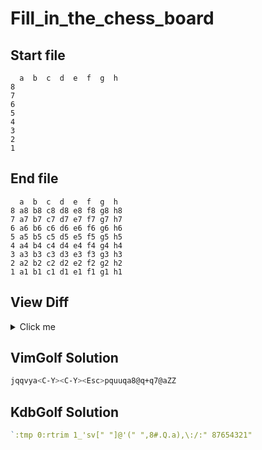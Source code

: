 # Fill_in_the_chess_board
## Start file
```
  a  b  c  d  e  f  g  h
8
7
6
5
4
3
2
1
```
## End file
```
  a  b  c  d  e  f  g  h
8 a8 b8 c8 d8 e8 f8 g8 h8
7 a7 b7 c7 d7 e7 f7 g7 h7
6 a6 b6 c6 d6 e6 f6 g6 h6
5 a5 b5 c5 d5 e5 f5 g5 h5
4 a4 b4 c4 d4 e4 f4 g4 h4
3 a3 b3 c3 d3 e3 f3 g3 h3
2 a2 b2 c2 d2 e2 f2 g2 h2
1 a1 b1 c1 d1 e1 f1 g1 h1
```
## View Diff
<details><summary>Click me</summary>

```
2,9c2,9
< 8
< 7
< 6
< 5
< 4
< 3
< 2
< 1
---
> 8 a8 b8 c8 d8 e8 f8 g8 h8
> 7 a7 b7 c7 d7 e7 f7 g7 h7
> 6 a6 b6 c6 d6 e6 f6 g6 h6
> 5 a5 b5 c5 d5 e5 f5 g5 h5
> 4 a4 b4 c4 d4 e4 f4 g4 h4
> 3 a3 b3 c3 d3 e3 f3 g3 h3
> 2 a2 b2 c2 d2 e2 f2 g2 h2
> 1 a1 b1 c1 d1 e1 f1 g1 h1
```
</details>

## VimGolf Solution
```sh
jqqvya<C-Y><C-Y><Esc>pquuqa8@q+q7@aZZ
```
## KdbGolf Solution
```q
`:tmp 0:rtrim 1_'sv[" "]@'(" ",8#.Q.a),\:/:" 87654321"
```
